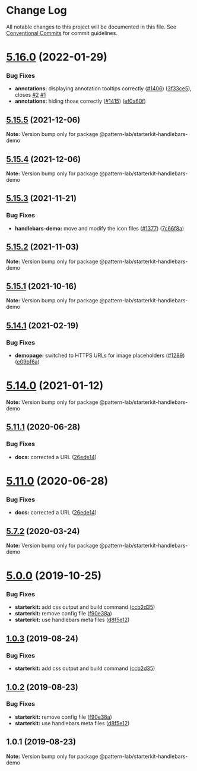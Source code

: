 # Change Log

All notable changes to this project will be documented in this file.
See [Conventional Commits](https://conventionalcommits.org) for commit guidelines.

# [5.16.0](https://github.com/pattern-lab/patternlab-node/compare/v5.15.7...v5.16.0) (2022-01-29)


### Bug Fixes

* **annotations:** displaying annotation tooltips correctly ([#1406](https://github.com/pattern-lab/patternlab-node/issues/1406)) ([3f33ce5](https://github.com/pattern-lab/patternlab-node/commit/3f33ce5c51f2f7a6afd86d3500b7659afd0198e6)), closes [#2](https://github.com/pattern-lab/patternlab-node/issues/2) [#1](https://github.com/pattern-lab/patternlab-node/issues/1)
* **annotations:** hiding those correctly ([#1415](https://github.com/pattern-lab/patternlab-node/issues/1415)) ([ef0a60f](https://github.com/pattern-lab/patternlab-node/commit/ef0a60fcc8656acc6d83bb0723c02a658f7ff1f3))





## [5.15.5](https://github.com/pattern-lab/patternlab-node/compare/v5.15.3...v5.15.5) (2021-12-06)

**Note:** Version bump only for package @pattern-lab/starterkit-handlebars-demo





## [5.15.4](https://github.com/pattern-lab/patternlab-node/compare/v5.15.3...v5.15.4) (2021-12-06)

**Note:** Version bump only for package @pattern-lab/starterkit-handlebars-demo





## [5.15.3](https://github.com/pattern-lab/patternlab-node/compare/v5.15.2...v5.15.3) (2021-11-21)


### Bug Fixes

* **handlebars-demo:** move and modify the icon files ([#1377](https://github.com/pattern-lab/patternlab-node/issues/1377)) ([7c66f8a](https://github.com/pattern-lab/patternlab-node/commit/7c66f8ad4cd15e0a814f9808d0fbca727903aeb5))





## [5.15.2](https://github.com/pattern-lab/patternlab-node/compare/v5.15.1...v5.15.2) (2021-11-03)

**Note:** Version bump only for package @pattern-lab/starterkit-handlebars-demo





## [5.15.1](https://github.com/pattern-lab/patternlab-node/compare/v5.15.0...v5.15.1) (2021-10-16)

**Note:** Version bump only for package @pattern-lab/starterkit-handlebars-demo





## [5.14.1](https://github.com/pattern-lab/patternlab-node/compare/v5.14.0...v5.14.1) (2021-02-19)


### Bug Fixes

* **demopage:** switched to HTTPS URLs for image placeholders ([#1289](https://github.com/pattern-lab/patternlab-node/issues/1289)) ([e09bf6a](https://github.com/pattern-lab/patternlab-node/commit/e09bf6aae9bad99365b5a01381e0df6de9ddeafe))





# [5.14.0](https://github.com/pattern-lab/patternlab-node/compare/v5.13.3...v5.14.0) (2021-01-12)

**Note:** Version bump only for package @pattern-lab/starterkit-handlebars-demo





## [5.11.1](https://github.com/pattern-lab/patternlab-node/compare/v5.10.2...v5.11.1) (2020-06-28)


### Bug Fixes

* **docs:** corrected a URL ([26ede14](https://github.com/pattern-lab/patternlab-node/commit/26ede14a6eafe8649cbc6b0076d84f1d323c3e20))





# [5.11.0](https://github.com/pattern-lab/patternlab-node/compare/v5.10.2...v5.11.0) (2020-06-28)


### Bug Fixes

* **docs:** corrected a URL ([26ede14](https://github.com/pattern-lab/patternlab-node/commit/26ede14a6eafe8649cbc6b0076d84f1d323c3e20))





## [5.7.2](https://github.com/pattern-lab/patternlab-node/compare/v5.7.1...v5.7.2) (2020-03-24)

**Note:** Version bump only for package @pattern-lab/starterkit-handlebars-demo






# [5.0.0](https://github.com/pattern-lab/patternlab-node/compare/v3.0.0-beta.3...v5.0.0) (2019-10-25)


### Bug Fixes

* **starterkit:** add css output and build command ([ccb2d35](https://github.com/pattern-lab/patternlab-node/commit/ccb2d3569b741220324a3fa738ab3d4d2eb97ffe))
* **starterkit:** remove config file ([f90e38a](https://github.com/pattern-lab/patternlab-node/commit/f90e38aa873dcff0dd08fe4dabc3b71bf95080b6))
* **starterkit:** use handlebars meta files ([d8f5e12](https://github.com/pattern-lab/patternlab-node/commit/d8f5e12471bd783bd3755626701ecc17669fc761))






## [1.0.3](https://github.com/pattern-lab/patternlab-node/compare/@pattern-lab/starterkit-handlebars-demo@1.0.2...@pattern-lab/starterkit-handlebars-demo@1.0.3) (2019-08-24)


### Bug Fixes

* **starterkit:** add css output and build command ([ccb2d35](https://github.com/pattern-lab/patternlab-node/commit/ccb2d35))





## [1.0.2](https://github.com/pattern-lab/patternlab-node/compare/@pattern-lab/starterkit-handlebars-demo@1.0.1...@pattern-lab/starterkit-handlebars-demo@1.0.2) (2019-08-23)


### Bug Fixes

* **starterkit:** remove config file ([f90e38a](https://github.com/pattern-lab/patternlab-node/commit/f90e38a))
* **starterkit:** use handlebars meta files ([d8f5e12](https://github.com/pattern-lab/patternlab-node/commit/d8f5e12))





## 1.0.1 (2019-08-23)

**Note:** Version bump only for package @pattern-lab/starterkit-handlebars-demo
